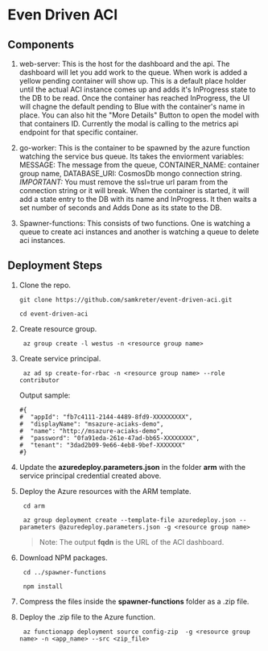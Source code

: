 # Even Driven ACI

## Components

1. web-server: This is the host for the dashboard and the api. The dashboard will let you add work to the queue. When work is added a yellow pending container will show up. This is a default place holder until the actual ACI instance comes up and adds it's InProgress state to the DB to be read. Once the container has reached InProgress, the UI will chagne the default pending to Blue with the container's name in place. You can also hit the "More Details" Button to open the model with that containers ID. Currently the modal is calling to the metrics api endpoint for that specific container. 

2. go-worker: This is the container to be spawned by the azure function watching the service bus queue. Its takes the enviorment variables: MESSAGE: The message from the queue, CONTAINER_NAME: container group name, DATABASE_URI: CosmosDb mongo connection string. *IMPORTANT:* You must remove the ssl=true url param from the connection string or it will break. When the container is started, it will add a state entry to the DB with its name and InProgress. It then waits a set number of seconds and Adds Done as its state to the DB. 

3. Spawner-functions: This consists of two functions. One is watching a queue to create aci instances and another is watching a queue to delete aci instances. 


## Deployment Steps

1. Clone the repo.
   ```console
   git clone https://github.com/samkreter/event-driven-aci.git

   cd event-driven-aci
   ```

2. Create resource group.
   ```console
    az group create -l westus -n <resource group name>
   ```

2. Create service principal.
   ```console
    az ad sp create-for-rbac -n <resource group name> --role contributor
    ```
    Output sample:
    ```
    #{
    #  "appId": "fb7c4111-2144-4489-8fd9-XXXXXXXXX",
    #  "displayName": "msazure-aciaks-demo",
    #  "name": "http://msazure-aciaks-demo",
    #  "password": "0fa91eda-261e-47ad-bb65-XXXXXXXX",
    #  "tenant": "3dad2b09-9e66-4eb8-9bef-XXXXXXX"
    #}
    ```

3. Update the **azuredeploy.parameters.json** in the folder **arm** with the service principal credential created above.

4. Deploy the Azure resources with the ARM template.
   ```console
    cd arm
    
    az group deployment create --template-file azuredeploy.json --parameters @azuredeploy.parameters.json -g <resource group name>
    ```
    >Note: The output **fqdn** is the URL of the ACI dashboard.

4. Download NPM packages.
   ```console
    cd ../spawner-functions

    npm install

5. Compress the files inside the **spawner-functions** folder as a .zip file.

6. Deploy the .zip file to the Azure function.
   ```console
    az functionapp deployment source config-zip  -g <resource group name> -n <app_name> --src <zip_file>
   ```
